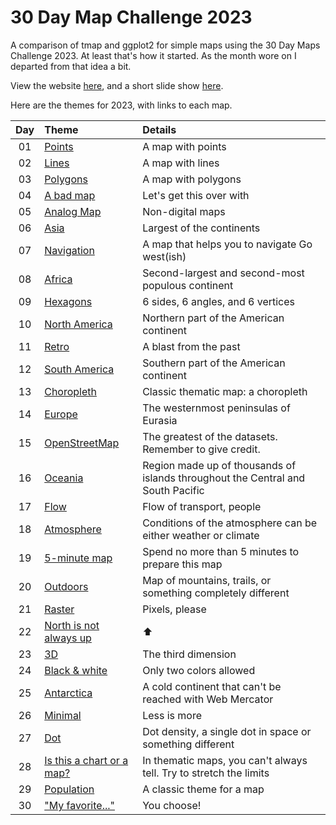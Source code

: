 # 30 Day Map Challenge 2023
A comparison of tmap and ggplot2 for simple maps using the 30 Day Maps Challenge 2023. At least that's how it started. As the month wore on I departed from that idea a bit.

View the website [here](https://dosull.github.io/30-day-maps-2023), and a short slide show [here](https://dosull.github.io/30-day-maps-2023/maps/maptime/maptime-30-days.html).

Here are the themes for 2023, with links to each map.

Day | Theme | Details
:-:|:-|:-
01 | [Points](https://dosull.github.io/30-day-maps-2023/maps/01-points.html) | A map with points
02 | [Lines](https://dosull.github.io/30-day-maps-2023/maps/02-lines.html) | A map with lines
03 | [Polygons](https://dosull.github.io/30-day-maps-2023/maps/03-polygons.html) | A map with polygons
04 | [A bad map](https://dosull.github.io/30-day-maps-2023/maps/04-bad-map.html) | Let's get this over with
05 | [Analog Map](https://dosull.github.io/30-day-maps-2023/maps/05-analog-map.html) | Non-digital maps
06 | [Asia](https://dosull.github.io/30-day-maps-2023/maps/06-asia.html) | Largest of the continents
07 | [Navigation](https://dosull.github.io/30-day-maps-2023/maps/07-navigation.html) | A map that helps you to navigate  Go west(ish)
08 | [Africa](https://dosull.github.io/30-day-maps-2023/maps/08-africa.html) | Second-largest and second-most populous continent
09 | [Hexagons](https://dosull.github.io/30-day-maps-2023/maps/09-hexes.html) | 6 sides, 6 angles, and 6 vertices
10 | [North America](https://dosull.github.io/30-day-maps-2023/maps/10-north-america.html) | Northern part of the American continent
11 | [Retro](https://dosull.github.io/30-day-maps-2023/maps/11-retro.html) | A blast from the past
12 | [South America](https://dosull.github.io/30-day-maps-2023/maps/12-south-america.html) | Southern part of the American continent
13 | [Choropleth](https://dosull.github.io/30-day-maps-2023/maps/13-choropleth.html) | Classic thematic map: a choropleth
14 | [Europe](https://dosull.github.io/30-day-maps-2023/maps/14-europe.html) | The westernmost peninsulas of Eurasia
15 | [OpenStreetMap](https://dosull.github.io/30-day-maps-2023/maps/15-osm.html) | The greatest of the datasets. Remember to give credit.
16 | [Oceania](https://dosull.github.io/30-day-maps-2023/maps/16-oceania.html) | Region made up of thousands of islands throughout the Central and South Pacific
17 | [Flow](https://dosull.github.io/30-day-maps-2023/maps/17-flow.html) | Flow of transport, people
18 | [Atmosphere](https://dosull.github.io/30-day-maps-2023/maps/18-Atmosphere.html) | Conditions of the atmosphere can be either weather or climate
19 | [5-minute map](https://dosull.github.io/30-day-maps-2023/maps/5-minute-map.html) | Spend no more than 5 minutes to prepare this map
20 | [Outdoors](https://dosull.github.io/30-day-maps-2023/maps/20-outdoors.html) | Map of mountains, trails, or something completely different
21 | [Raster](https://dosull.github.io/30-day-maps-2023/maps/21-raster.html) | Pixels, please
22 | [North is not always up](https://dosull.github.io/30-day-maps-2023/maps/22-north-not-up.html) | ⬆️
23 | [3D](https://dosull.github.io/30-day-maps-2023/maps/3D.html) | The third dimension
24 | [Black & white](https://dosull.github.io/30-day-maps-2023/maps/24-black-white.html) | Only two colors allowed
25 | [Antarctica](https://dosull.github.io/30-day-maps-2023/maps/25-antarctica.html) | A cold continent that can't be reached with Web Mercator
26 | [Minimal](https://dosull.github.io/30-day-maps-2023/maps/26-minimal.html) | Less is more
27 | [Dot](https://dosull.github.io/30-day-maps-2023/maps/27-dot.html) | Dot density, a single dot in space or something different
28 | [Is this a chart or a map?](https://dosull.github.io/30-day-maps-2023/maps/28-is-this-a-chart-or-a-map.html) | In thematic maps, you can't always tell. Try to stretch the limits
29 | [Population](https://dosull.github.io/30-day-maps-2023/maps/29-population.html) | A classic theme for a map
30 | ["My favorite..."](https://dosull.github.io/30-day-maps-2023/maps/30-my-favorite.html) | You choose!
